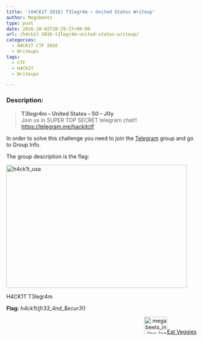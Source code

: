 ```yaml
---
title: '[H4CK1T 2016] T3legr4m – United States Writeup'
author: Megabeets
type: post
date: 2016-10-02T20:29:27+00:00
url: /h4ck1t-2016-t3legr4m-united-states-writeup/
categories:
  - H4CK1T CTF 2016
  - Writeups
tags:
  - CTF
  - H4CK1T
  - Writeups

---
```

### **Description:**

> **T3legr4m &#8211; United States &#8211; 50 &#8211; J0y**  
> <span style="font-weight: 400;">Join us in SUPER TOP SECRET telegram chat!!</span>  
> <span style="font-weight: 400;">https://telegram.me/hackitctf</span>

In order to solve this challenge you need to join the [Telegram][1] group and go to Group Info.

The group description is the flag:

<div id="attachment_486" style="width: 478px" class="wp-caption alignnone">
  <img aria-describedby="caption-attachment-486" data-attachment-id="486" data-permalink="https://www.megabeets.net/h4ck1t-2016-t3legr4m-united-states-writeup/h4ck1t_usa/#main" data-orig-file="http://www.megabeets.net/uploads/h4ck1t_usa.png" data-orig-size="478,325" data-comments-opened="1" data-image-meta="{&quot;aperture&quot;:&quot;0&quot;,&quot;credit&quot;:&quot;&quot;,&quot;camera&quot;:&quot;&quot;,&quot;caption&quot;:&quot;&quot;,&quot;created_timestamp&quot;:&quot;0&quot;,&quot;copyright&quot;:&quot;&quot;,&quot;focal_length&quot;:&quot;0&quot;,&quot;iso&quot;:&quot;0&quot;,&quot;shutter_speed&quot;:&quot;0&quot;,&quot;title&quot;:&quot;&quot;,&quot;orientation&quot;:&quot;0&quot;}" data-image-title="h4ck1t_usa" data-image-description="" data-image-caption="" data-medium-file="http://www.megabeets.net/uploads/h4ck1t_usa-300x204.png" data-large-file="http://www.megabeets.net/uploads/h4ck1t_usa.png" decoding="async" loading="lazy" class="wp-image-486 size-full" src="http://www.megabeets.net/uploads/h4ck1t_usa.png" alt="h4ck1t_usa" width="478" height="325" srcset="https://www.megabeets.net/uploads/h4ck1t_usa.png 478w, https://www.megabeets.net/uploads/h4ck1t_usa-150x102.png 150w, https://www.megabeets.net/uploads/h4ck1t_usa-300x204.png 300w" sizes="(max-width: 478px) 100vw, 478px" />
  
  <p id="caption-attachment-486" class="wp-caption-text">
    H4CK1T T3legr4m
  </p>
</div>

**Flag:** _h4ck1t{fr33\_4nd\_$ecur3!}_

<div class="nf-post-footer">
  <p style="text-align: right">
    <a href="https://www.megabeets.net/about.html#vegan"><img class="wp-image-149 alignnone" src="https://www.megabeets.net/uploads/megabeets_inline_logo.png" alt="megabeets_inline_logo" width="61" height="45" />Eat Veggies</a>
  </p>
</div>

 [1]: https://telegram.org/